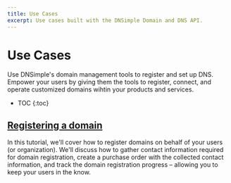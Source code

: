```yaml
---
title: Use Cases
excerpt: Use cases built with the DNSimple Domain and DNS API.
---
```


# Use Cases

Use DNSimple's domain management tools to register and set up DNS. Empower your users by giving them the tools to register, connect, and operate customized domains wihtin your products and services.


* TOC
{:toc}



## [Registering a domain](/use-cases/domain-registration)

In this tutorial, we'll cover how to register domains on behalf of your users (or organization). We'll discuss how to gather contact information required for domain registration, create a purchase order with the collected contact information, and track the domain registration progress – allowing you to keep your users in the know.
